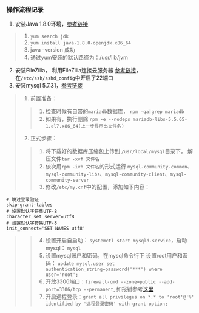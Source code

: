 ### 操作流程记录

1. 安装Java 1.8.0环境，[参考链接](https://www.cnblogs.com/wjup/p/11041274.html)
> 1. `yum search jdk`
> 2. `yum install java-1.8.0-openjdk.x86_64`
> 3. java -version 成功
> 4. 通过yum安装的默认路径为：/usr/lib/jvm

2. 安装FileZilla， 利用FileZilla连接云服务器 [参考链接](https://blog.csdn.net/sinat_33010325/article/details/80831170)，在`/etc/ssh/sshd_config`中开启了22端口
3. 安装mysql 5.7.31，[参考链接](https://www.cnblogs.com/lzhdonald/p/12511998.html)
> 1. 前置准备：  
> > 1. 检查时候有自带的`mariadb`数据库， `rpm -qa|grep mariadb`
> > 2. 如果有，执行删除 `rpm -e --nodeps mariadb-libs-5.5.65-1.el7.x86_64(上一步显示出文件名)`
> 2. 正式步骤：
> > 1. 将下载好的数据库压缩包上传到 `/usr/local/mysql`目录下， 解压文件`tar -xvf 文件名`
> > 2. 依次用`rpm -ivh 文件名`的形式运行 `mysql-community-common`、`mysql-community-libs`、`mysql-community-client`、`mysql-community-server`
> > 3. 修改`/etc/my.cnf`中的配置，添加如下内容：
```
# 跳过登录验证
skip-grant-tables
# 设置默认字符集UTF-8
character_set_server=utf8
# 设置默认字符集UTF-8
init_connect='SET NAMES utf8'
```
> > 4. 设置开启自启动： `systemctl start mysqld.service`，启动mysql： `mysql`
> > 5. 设置mysql账户和密码，在mysql命令行下 设置root用户和密码： `update mysql.user set authentication_string=password('***') where user='root';`
> > 6. 开放3306端口：`firewall-cmd --zone=public --add-port=3306/tcp --permanent`, 如报错参考[这里](https://www.cnblogs.com/rxbook/p/8110143.html)
> > 7. 开启远程登录：`grant all privileges on *.* to 'root'@'%' identified by '远程登录密码' with grant option;`


